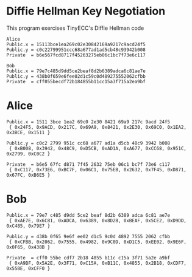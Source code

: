 
Diffie Hellman Key Negotiation
==============================

This program exercises TinyECC's Diffie Hellman code

    Alice
    Public.x = 15113bce1ea269c02e30842169a9217c9acd24f5
    Public.y = c0c22799951ccc68a677ad1ad5cb48c93942b008
    Private  = b6e567fcd8717f45263275eb06c1bc7f73e6c117

    Bob
    Public.x = 79e7c485d9dd5ce2beaf8d2b6389adca6c81ae7e
    Public.y = 438b0f659e6fee02d1c59c0d489275552062cfbb
    Private  = cff055becdf72b184855b11cc15a3f715a2ea9bf

# Alice

    Public.x = 1511 3bce 1ea2 69c0 2e30 8421 69a9 217c 9acd 24f5
     { 0x24F5, 0x9ACD, 0x217C, 0x69A9, 0x8421, 0x2E30, 0x69C0, 0x1EA2, 0x3BCE, 0x1511 }

    Public.y = c0c2 2799 951c cc68 a677 ad1a d5cb 48c9 3942 b008
     { 0xB008, 0x3942, 0x48C9, 0xD5CB, 0xAD1A, 0xA677, 0xCC68, 0x951C, 0x2799, 0xC0C2 }

    Private  = b6e5 67fc d871 7f45 2632 75eb 06c1 bc7f 73e6 c117
     { 0xC117, 0x73E6, 0xBC7F, 0x06C1, 0x75EB, 0x2632, 0x7F45, 0xD871, 0x67FC, 0xB6E5 }

# Bob

    Public.x = 79e7 c485 d9dd 5ce2 beaf 8d2b 6389 adca 6c81 ae7e
     { 0xAE7E, 0x6C81, 0xADCA, 0x6389, 0x8D2B, 0xBEAF, 0x5CE2, 0xD9DD, 0xC485, 0x79E7 }

    Public.y = 438b 0f65 9e6f ee02 d1c5 9c0d 4892 7555 2062 cfbb
     { 0xCFBB, 0x2062, 0x7555, 0x4982, 0x9C0D, 0xD1C5, 0xEE02, 0x9E6F, 0x0F65, 0x438B }

    Private  = cff0 55be cdf7 2b18 4855 b11c c15a 3f71 5a2e a9bf
     { 0xA9BF, 0x5A2E, 0x3F71, 0xC15A, 0xB11C, 0x4855, 0x2B18, 0xCDF7, 0x55BE, 0xCFF0 }
